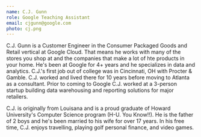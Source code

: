 ```yaml
---
name: C.J. Gunn
role: Google Teaching Assistant
email: cjgunn@google.com
photo: cj.png
---
```

C.J. Gunn is a Customer Engineer in the Consumer Packaged Goods and Retail vertical at Google Cloud. That means he works with many of the stores you shop at and the companies that make a lot of hte products in your home. He's been at Google for 4+  years and he specializes in data and analytics. C.J.'s first job out of college was in Cincinnati, OH with Procter & Gamble. C.J. worked and lived there for 10 years before moving to Atlanta as a consultant. Prior to coming to Google C.J. worked at a 3-person startup building data warehousing and reporting solutions for major retailers.

C.J. is originally from Louisana and is a proud graduate of Howard University's Computer Science program (H-U. You Know!!). He is the father of 2 boys and he's been married to his wife for over 17 years. In his free time, C.J. enjoys travelling, playing golf personal finance, and video games.
